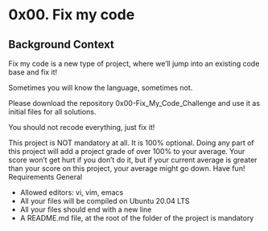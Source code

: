 # 0x00. Fix my code


## Background Context

Fix my code is a new type of project, where we’ll jump into an existing code base and fix it!

Sometimes you will know the language, sometimes not.

Please download the repository 0x00-Fix_My_Code_Challenge and use it as initial files for all solutions.

You should not recode everything, just fix it!

This project is NOT mandatory at all. It is 100% optional. Doing any part of this project will add a project grade of over 100% to your average. Your score won’t get hurt if you don’t do it, but if your current average is greater than your score on this project, your average might go down. Have fun!
Requirements
General

-    Allowed editors: vi, vim, emacs
-    All your files will be compiled on Ubuntu 20.04 LTS
-    All your files should end with a new line
-    A README.md file, at the root of the folder of the project is mandatory
